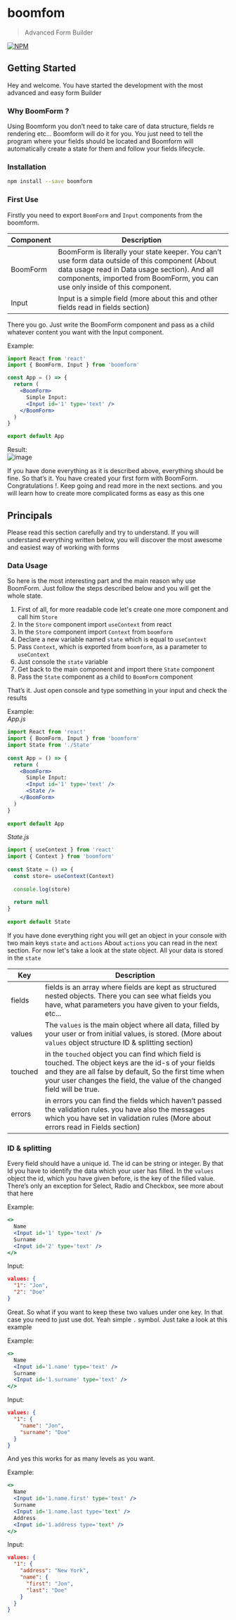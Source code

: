 # boomfom

> Advanced Form Builder

[![NPM](https://img.shields.io/npm/v/boomform.svg)](https://www.npmjs.com/package/boomform)

## Getting Started
Hey and welcome. You have started the development with the most advanced and easy form Builder

### Why BoomForm ?
Using Boomform you don’t need to take care of data structure, fields re rendering etc… Boomform will do it for you. You just need to tell the program where your fields should be located and Boomform will automatically create a state for them and follow your fields lifecycle.

### Installation
```bash
npm install --save boomform
```

### First Use
Firstly you need to export `BoomForm` and `Input` components from the boomform.

| Component | Description |
| --- | --- |
| BoomForm | BoomForm is literally your state keeper. You can’t use form data outside of this component (About data usage read in Data usage section).  And all components, imported from BoomForm, you can use only inside of this component. |
| Input | Input is a simple field (more about this and other fields read in fields section) |

There you go. Just write the BoomForm component and pass as a child whatever content you want with the Input component. 

Example:
```jsx
import React from 'react'
import { BoomForm, Input } from 'boomform'

const App = () => {
  return (
    <BoomForm>
      Simple Input:
      <Input id='1' type='text' />
    </BoomForm>
  )
}

export default App
```
Result: <br/>
![image](https://user-images.githubusercontent.com/81797642/128043746-3f738a57-47a4-4974-8f08-136313b837ce.png)

If you have done everything as it is described above, everything should be fine. So that’s it. You have created your first form with BoomForm. Congratulations !. Keep going and read more in the next sections. and you will learn how to create more complicated forms as easy as this one

## Principals
Please read this section carefully and try to understand. If you will understand everything written below, you will discover the most awesome and easiest way of working with forms

### Data Usage
So here is the most interesting part and the main reason why use BoomForm. Just follow the steps described below and you will get the whole state.

1. First of all, for more readable code let's create one more component and call him `Store`
1. In the `Store` component import `useContext` from react 
1. In the `Store` component import `Context` from `boomform` 
1. Declare a new variable named `state` which is equal to `useContext`
1. Pass `Context`, which is exported from `boomform`, as a parameter to `useContext` 
1. Just console the `state` variable
1. Get back to the main component and import there `State` component
1. Pass the `State` component as a child to `BoomForm` component

That’s it. Just open console and type something in your input and check the results

Example: <br />
_App.js_
```jsx
import React from 'react'
import { BoomForm, Input } from 'boomform'
import State from './State'
 
const App = () => {
  return (
    <BoomForm>
      Simple Input:
      <Input id='1' type='text' />
      <State />
    </BoomForm>
  )
}
 
export default App
```

_State.js_
```jsx
import { useContext } from 'react'
import { Context } from 'boomform'
 
const State = () => {
  const store= useContext(Context)
 
  console.log(store)
 
  return null
}
 
export default State
```
If you have done everything right you will get an object in your console with two main keys `state` and `actions`
About `actions` you can read in the next section. 
For now let's take a look at the state object. 
All your data is stored in the `state`

| Key | Description |
| --- | --- |
| fields | fields is an array where fields are kept as structured nested objects. There you can see what fields you have, what parameters you have given to your fields, etc... |
| values | The `values` is the main object where all data, filled by your user or from initial values, is stored. (More about `values` object structure ID & splitting section) |
| touched | in the `touched` object you can find which field is touched. The object keys are the id-s of your fields and they are all false by default, So the first time when your user changes the field, the value of the changed field will be true.  |
| errors | in errors you can find the fields which haven’t passed the validation rules. you have also the messages which you have set in validation rules (More about errors read in Fields section) |


### ID & splitting
Every field should have a unique id. The id can be string or integer. By that Id you have to identify the data which your user has filled. In the `values` object the id, which you have given before, is the key of the filled value. There’s only an exception for Select, Radio and Checkbox, see more about that here

Example:
```jsx
<>
  Name
  <Input id='1' type='text' />
  Surname
  <Input id='2' type='text' />
</>
```
Input:
```json
values: {
  "1": "Jon",
  "2": "Doe"
}
```

Great. So what if you want to keep these two values under one key.
In that case you need to just use dot. Yeah simple `.` symbol. Just take a look at this example

Example:
```jsx
<>
  Name
  <Input id='1.name' type='text' />
  Surname
  <Input id='1.surname' type='text' />
</>
```
Input:
```json
values: {
  "1": {
    "name": "Jon",
    "surname": "Doe"
  }
}
```

And yes this works for as many levels as you want.

Example:
```jsx
<>
  Name
  <Input id='1.name.first' type='text' />
  Surname
  <Input id='1.name.last type='text' />
  Address
  <Input id='1.address type='text' />
</>
```
Input:
```json
values: {
  "1": {
    "address": "New York",
    "name": {
      "first": "Jon",
      "last": "Doe"
    }
  }
}
```
